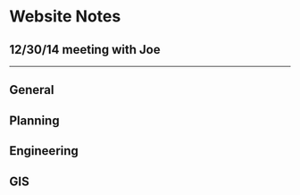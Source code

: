 # Website Notes
## 12/30/14 meeting with Joe
<hr>

## General


## Planning


## Engineering


## GIS
